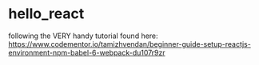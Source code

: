 # hello_react

following the VERY handy tutorial found here:
https://www.codementor.io/tamizhvendan/beginner-guide-setup-reactjs-environment-npm-babel-6-webpack-du107r9zr